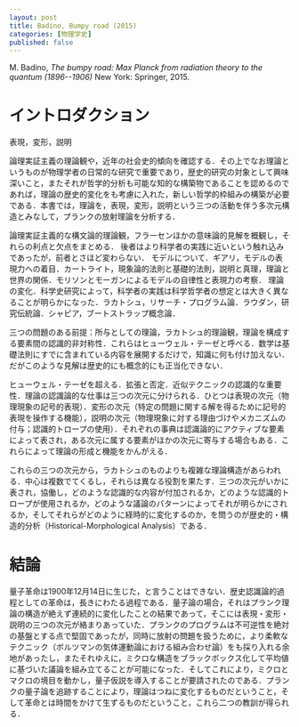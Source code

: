 ```yaml
---
layout: post
title: Badino, Bumpy road (2015)
categories: [物理学史]
published: false
---
```


M. Badino, _The bumpy road: Max Planck from radiation theory to the quantum (1896--1906)_ New York: Springer, 2015. 

# イントロダクション

表現，変形，説明

論理実証主義の理論観や，近年の社会史的傾向を確認する．その上でなお理論というものが物理学者の日常的な研究で重要であり，歴史的研究の対象として興味深いこと，またそれが哲学的分析も可能な知的な構築物であることを認めるのであれば，理論の歴史的変化をも考慮に入れた，新しい哲学的枠組みの構築が必要である．本書では，理論を，表現，変形，説明という三つの活動を伴う多次元構造とみなして，プランクの放射理論を分析する．

論理実証主義的な構文論的理論観，フラーセンほかの意味論的見解を概観し，それらの利点と欠点をまとめる．
後者はより科学者の実践に近いという触れ込みであったが，前者とさほど変わらない．
モデルについて．ギアリ，モデルの表現力への着目．カートライト，現象論的法則と基礎的法則，説明と真理，理論と世界の関係．モリソンとモーガンによるモデルの自律性と表現力の考察．
理論の変化．科学史研究によって，科学者の実践は科学哲学者の想定とは大きく異なることが明らかになった．ラカトシュ，リサーチ・プログラム論．ラウダン，研究伝統論．シャピア，ブートストラップ概念論．

三つの問題のある前提：所与としての理論，ラカトシュ的理論観，理論を構成する要素間の認識的非対称性．これらはヒューウェル・テーゼと呼べる．数学は基礎法則にすでに含まれている内容を展開するだけで，知識に何も付け加えない．だがこのような見解は歴史的にも概念的にも正当化できない．

ヒューウェル・テーゼを超える．拡張と否定．近似テクニックの認識的な重要性．理論の認識論的な仕事は三つの次元に分けられる．ひとつは表現の次元（物理現象の記号的表現）．変形の次元（特定の問題に関する解を得るために記号的表現を操作する機能），説明の次元（物理現象に対する理由づけやメカニズムの付与；認識的トロープの使用）．それぞれの事典は認識論的にアクティブな要素によって表され，ある次元に属する要素がほかの次元に寄与する場合もある．これらによって理論の形成と機能をかんがえる．

これらの三つの次元から，ラカトシュのものよりも複雑な理論構造があらわれる．中心は複数でてくるし，それらは異なる役割を果たす．三つの次元がいかに表され，協働し，どのような認識的な内容が付加されるか，どのような認識的トロープが使用されるか，どのような議論のパターンによってそれが明らかにされるか，そしてそれらがどのように経時的に変化するのか，を問うのが歴史的・構造的分析（Historical-Morphological Analysis）である．

# 結論

量子革命は1900年12月14日に生じた，と言うことはできない．歴史認識論的過程としての革命は，長きにわたる過程である．量子論の場合，それはプランク理論の構造が絶えず連続的に変化したことの結果であって，そこには表現・変形・説明の三つの次元が絡まりあっていた．プランクのプログラムは不可逆性を絶対の基盤とする点で堅固であったが，同時に放射の問題を扱うために，より柔軟なテクニック（ボルツマンの気体運動論における組み合わせ論）をも採り入れる余地があったし，またそれゆえに，ミクロな構造をブラックボックス化して平均値に基づいた議論を組み立てることが可能になった．そしてこれにより，ミクロとマクロの境目を動かし，量子仮説を導入することが要請されたのである．プランクの量子論を追跡することにより，理論はつねに変化するものだということ，そして革命とは時間をかけて生ずるものだということ，これら二つの教訓が得られる．
